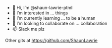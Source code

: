 - 👋 Hi, I’m @shaun-lawrie-ptml
- 👀 I’m interested in ... things
- 🌱 I’m currently learning ... to be a human
- 💞️ I’m looking to collaborate on ... collaboration
- 📫 Slack me plz

Other gits at https://github.com/ShaunLawrie
